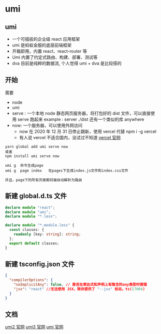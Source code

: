 # umi

## umi

- 一个可插拔的企业级 react 应用框架
- umi 是蚂蚁金服的底层前端框架
- 开箱即用，内置 react、react-router 等
- Umi 内置了约定式路由、构建、部署、测试等
- dva 目前是纯粹的数据流, 个人觉得 umi + dva 是比较搭的

## 开始

需要

- node
- umi
- serve : 一个本地 node 静态网页服务器，将打包好的 dist 文件，可以直接使用 serve 跑起来 example : server ./dist
  还有一个类似的库 anywhere
- now: 一个服务器，可以使用外网访问
  - now 在 2020 年 12 月 31 日停止跟新，使用 vercel 代替 npm i -g vercel
  - 有人说 vercel 不适合国内，没试过不知道
    [vercel 官网](https://vercel.com/docs)

```
yarn global add umi serve now
或者
npm install umi serve now
```

```
umi g  命令生成page
umi g  page index   在pages下生成index.js文件和index.css文件

并且，page下的所有页面都将被自动解析为路由
```

## 新建 global.d.ts 文件

```ts
declare module "react";
declare module "umi";
declare module "*.less";

declare module "*.module.less" {
  const classes: {
    readonly [key: string]: string;
  };
  export default classes;
}
```

## 新建 tsconfig.json 文件

```json
{
  "compilerOptions": {
    "noImplicitAny": false, // 是否在表达式和声明上有隐含的any类型时报错
    "jsx": "react" //无法使用 JSX，除非提供了 "--jsx" 标志。ts(17004)
  }
}
```

## 文档

[umi2 官网](https://v2.umijs.org/zh/)
[umi3 官网](https://v3.umijs.org/)
[umi 官网](https://umijs.org/docs/tutorials/getting-started)
